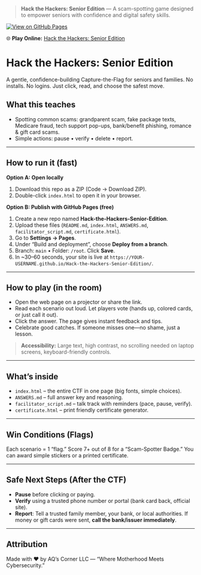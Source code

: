 > **Hack the Hackers: Senior Edition** — A scam-spotting game designed to empower seniors with confidence and digital safety skills.

[![View on GitHub Pages](https://img.shields.io/badge/Play%20Now-Hack%20the%20Hackers%20Senior%20Edition-blue?style=for-the-badge)](https://YOUR-USERNAME.github.io/Hack-the-Hackers-Senior-Edition/)


🌐 **Play Online:** [Hack the Hackers: Senior Edition](https://cybersecuritymom.github.io/Hack-the-Hackers-Senior-Edition/)


# Hack the Hackers: Senior Edition
A gentle, confidence-building Capture-the-Flag for seniors and families. No installs. No logins. Just click, read, and choose the safest move.

## What this teaches
- Spotting common scams: grandparent scam, fake package texts, Medicare fraud, tech support pop-ups, bank/benefit phishing, romance & gift card scams.
- Simple actions: pause • verify • delete • report.

---

## How to run it (fast)
**Option A: Open locally**
1) Download this repo as a ZIP (Code → Download ZIP).
2) Double-click `index.html` to open it in your browser.

**Option B: Publish with GitHub Pages (free)**
1) Create a new repo named **Hack-the-Hackers-Senior-Edition**.
2) Upload these files (`README.md`, `index.html`, `ANSWERS.md`, `facilitator_script.md`, `certificate.html`).
3) Go to **Settings → Pages**.
4) Under “Build and deployment”, choose **Deploy from a branch**.
5) Branch: `main` • Folder: `/root`. Click **Save**.
6) In ~30–60 seconds, your site is live at `https://YOUR-USERNAME.github.io/Hack-the-Hackers-Senior-Edition/`.

---

## How to play (in the room)
- Open the web page on a projector or share the link.
- Read each scenario out loud. Let players vote (hands up, colored cards, or just call it out).
- Click the answer. The page gives instant feedback and tips.
- Celebrate good catches. If someone misses one—no shame, just a lesson.

> **Accessibility:** Large text, high contrast, no scrolling needed on laptop screens, keyboard-friendly controls.

---

## What’s inside
- `index.html` – the entire CTF in one page (big fonts, simple choices).
- `ANSWERS.md` – full answer key and reasoning.
- `facilitator_script.md` – talk track with reminders (pace, pause, verify).
- `certificate.html` – print friendly certificate generator.

---

## Win Conditions (Flags)
Each scenario = 1 “flag.” Score 7+ out of 8 for a “Scam-Spotter Badge.” You can award simple stickers or a printed certificate.

---

## Safe Next Steps (After the CTF)
- **Pause** before clicking or paying.
- **Verify** using a trusted phone number or portal (bank card back, official site).
- **Report**: Tell a trusted family member, your bank, or local authorities. If money or gift cards were sent, **call the bank/issuer immediately**.

---

## Attribution
Made with ❤️ by AQ’s Corner LLC — “Where Motherhood Meets Cybersecurity.”
